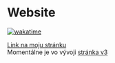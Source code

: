 # Website
[![wakatime](https://wakatime.com/badge/user/4c514061-8f41-4da2-97ea-f2b4906774a3/project/5c9299a1-55c3-4c83-be4d-4ec507d36b91.svg)](https://wakatime.com/badge/user/4c514061-8f41-4da2-97ea-f2b4906774a3/project/5c9299a1-55c3-4c83-be4d-4ec507d36b91)  

[Link na moju stránku](https://yungcypo.github.io)  
Momentálne je vo vývoji [stránka v3](https://github.com/yungcypo/yungcypo.github.io/tree/react)
